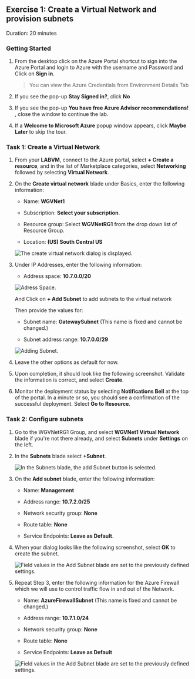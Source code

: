 ## Exercise 1: Create a Virtual Network and provision subnets

Duration: 20 minutes

### **Getting Started**

1. From the desktop click on the Azure Portal shortcut to sign into the Azure Portal and login to Azure with the username **<inject key="AzureAdUserEmail" />** and Password **<inject key="AzureAdUserPassword" />** and Click on **Sign in**.

    > You can view the Azure Credentials from Environment Details Tab

2. If you see the pop-up  **Stay Signed in?**, click **No**

3. If you see the pop-up **You have free Azure Advisor recommendations!** , close the window to continue the lab. 

4. If a **Welcome to Microsoft Azure** popup window appears, click **Maybe Later** to skip the tour.

### Task 1: Create a Virtual Network

1.  From your **LABVM**, connect to the Azure portal, select **+ Create a resource**, and in the list of Marketplace categories, select **Networking** followed by selecting **Virtual Network**.

2.  On the **Create virtual network** blade under Basics, enter the following information:

    -  Name: **WGVNet1**

    -  Subscription: **Select your subscription**.

    -  Resource group: Select **WGVNetRG1** from the drop down list of Resource Group.

    -  Location: **(US) South Central US**
    
     ![The create virtual network dialog is displayed.](images/ecn01.png "Create virtual network")
    
3. Under IP Addresses, enter the following information:

    -  Address space: **10.7.0.0/20**
    
    ![Adress Space.](images/ecn02.png "Create virtual network")
    
    And Click on **+ Add Subnet** to add subnets to the virtual network
    
    Then provide the values for:
    
    -  Subnet name: **GatewaySubnet** (This name is fixed and cannot be changed.)
    
    -  Subnet address range: **10.7.0.0/29**
    
    ![Adding Subnet.](images/ecn03.png "Create virtual network")
    
4.  Leave the other options as default for now.

5.  Upon completion, it should look like the following screenshot. Validate the information is correct, and select **Create**.

6.  Monitor the deployment status by selecting **Notifications Bell** at the top of the portal. In a minute or so, you should see a confirmation of the successful deployment. Select **Go to Resource**.

### Task 2: Configure subnets

1.  Go to the WGVNetRG1 Group, and select **WGVNet1 Virtual Network** blade if you're not there already, and select **Subnets** under **Settings** on the left.

2.  In the **Subnets** blade select **+Subnet**.

    ![In the Subnets blade, the add Subnet button is selected.](images/ecn04.png "Subnets blade")

3.  On the **Add subnet** blade, enter the following information:

    -  Name: **Management**

    -  Address range: **10.7.2.0/25**

    -  Network security group: **None**

    -  Route table: **None**

    -  Service Endpoints: **Leave as Default**.

4.  When your dialog looks like the following screenshot, select **OK** to create the subnet.

    ![Field values in the Add Subnet blade are set to the previously defined settings.](images/ecn05.png "Add Subnet blade")

5. Repeat Step 3, enter the following information for the Azure Firewall which we will use to control traffic flow in and out of the Network. 

    -  Name: **AzureFirewallSubnet** (This name is fixed and cannot be changed.)

    -  Address range: **10.7.1.0/24**

    -  Network security group: **None**

    -  Route table: **None**

    -  Service Endpoints: **Leave as Default**

    ![Field values in the Add Subnet blade are set to the previously defined settings.](images/ecn06.png "Add Subnet blade")
